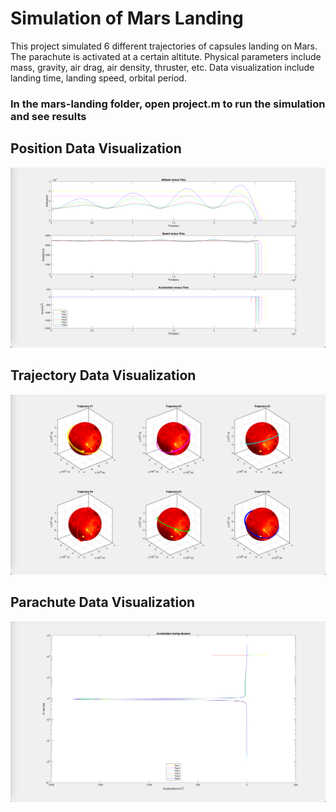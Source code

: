 # Simulation of Mars Landing
This project simulated 6 different trajectories of capsules landing on Mars. The parachute is activated at a certain altitute. Physical parameters include mass, gravity, air drag, air density, thruster, etc. Data visualization include landing time, landing speed, orbital period.
### In the mars-landing folder, open project.m to run the simulation and see results
## Position Data Visualization
![Position Data](position.png)
## Trajectory Data Visualization
![Trajectory Data](trajectory.png)
## Parachute Data Visualization
![Parachute Data](parachute.png)
